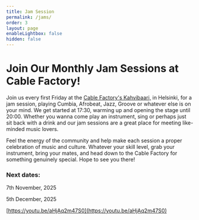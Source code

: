 ```yaml
---
title: Jam Session
permalink: /jams/
order: 3
layout: page
enableLightbox: false
hidden: false
---
```

# Join Our Monthly Jam Sessions at Cable Factory!

Join us every first Friday at the [Cable Factory's Kahvibaari,](https://www.kaapelitehdas.fi/en/cable-factorys-kahvibaari) in Helsinki, for a jam session, playing Cumbia, Afrobeat, Jazz, Groove or whatever else is on your mind. We get started at 17:30, warming up and opening the stage until 20:00. Whether you wanna come play an instrument, sing or perhaps just sit back with a drink and our jam sessions are a great place for meeting like-minded music lovers.

Feel the energy of the community and help make each session a proper celebration of music and culture. Whatever your skill level, grab your instrument, bring your mates, and head down to the Cable Factory for something genuinely special. Hope to see you there!

### Next dates:

7th November, 2025

5th December, 2025

[https://youtu.be/aHjAq2m47S0](https://youtu.be/aHjAq2m47S0)